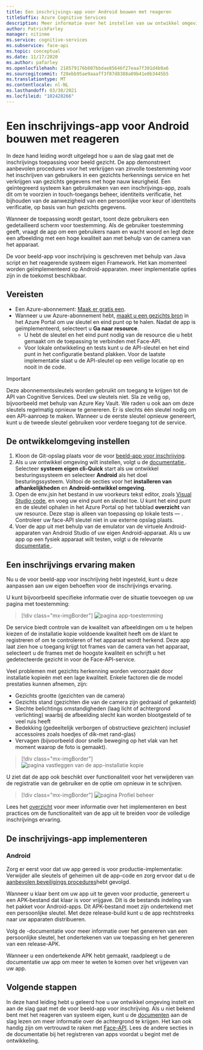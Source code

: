 ```yaml
---
title: Een inschrijvings-app voor Android bouwen met reageren
titleSuffix: Azure Cognitive Services
description: Meer informatie over het instellen van uw ontwikkel omgeving en het implementeren van een app voor het inschrijven van een gezicht om toestemming van klanten te krijgen.
author: PatrickFarley
manager: nitinme
ms.service: cognitive-services
ms.subservice: face-api
ms.topic: conceptual
ms.date: 11/17/2020
ms.author: pafarley
ms.openlocfilehash: 218579176b807bbdae85646f27eaa7f301d4b9a6
ms.sourcegitcommit: f28ebb95ae9aaaff3f87d8388a09b41e0b3445b5
ms.translationtype: MT
ms.contentlocale: nl-NL
ms.lasthandoff: 03/30/2021
ms.locfileid: "102428266"
---
```

# <a name="build-an-enrollment-app-for-android-with-react"></a>Een inschrijvings-app voor Android bouwen met reageren

In deze hand leiding wordt uitgelegd hoe u aan de slag gaat met de inschrijvings toepassing voor beeld gezicht. De app demonstreert aanbevolen procedures voor het verkrijgen van zinvolle toestemming voor het inschrijven van gebruikers in een gezichts herkennings service en het verkrijgen van gezichts gegevens met hoge nauw keurigheid. Een geïntegreerd systeem kan gebruikmaken van een inschrijvings-app, zoals dit om te voorzien in touch-toegangs beheer, identiteits verificatie, het bijhouden van de aanwezigheid van een persoonlijke voor keur of identiteits verificatie, op basis van hun gezichts gegevens.

Wanneer de toepassing wordt gestart, toont deze gebruikers een gedetailleerd scherm voor toestemming. Als de gebruiker toestemming geeft, vraagt de app om een gebruikers naam en wacht woord en legt deze een afbeelding met een hoge kwaliteit aan met behulp van de camera van het apparaat.

De voor beeld-app voor inschrijving is geschreven met behulp van Java script en het reagerende systeem eigen Framework. Het kan momenteel worden geïmplementeerd op Android-apparaten. meer implementatie opties zijn in de toekomst beschikbaar.

## <a name="prerequisites"></a>Vereisten 

* Een Azure-abonnement: [Maak er gratis een](https://azure.microsoft.com/free/cognitive-services/).  
* Wanneer u uw Azure-abonnement hebt, [maakt u een gezichts bron](https://portal.azure.com/#create/Microsoft.CognitiveServicesFace) in het Azure Portal om uw sleutel en eind punt op te halen. Nadat de app is geïmplementeerd, selecteert u **Ga naar resource**.  
  * U hebt de sleutel en het eind punt nodig van de resource die u hebt gemaakt om de toepassing te verbinden met Face-API.  
  * Voor lokale ontwikkeling en tests kunt u de API-sleutel en het eind punt in het configuratie bestand plakken. Voor de laatste implementatie slaat u de API-sleutel op een veilige locatie op en nooit in de code.  

> [!IMPORTANT]
> Deze abonnementssleutels worden gebruikt om toegang te krijgen tot de API van Cognitive Services. Deel uw sleutels niet. Sla ze veilig op, bijvoorbeeld met behulp van Azure Key Vault. We raden u ook aan om deze sleutels regelmatig opnieuw te genereren. Er is slechts één sleutel nodig om een API-aanroep te maken. Wanneer u de eerste sleutel opnieuw genereert, kunt u de tweede sleutel gebruiken voor verdere toegang tot de service.

## <a name="set-up-the-development-environment"></a>De ontwikkelomgeving instellen

1. Kloon de Git-opslag plaats voor de voor [beeld-app voor inschrijving](https://github.com/azure-samples/cognitive-services-FaceAPIEnrollmentSample).
1. Als u uw ontwikkel omgeving wilt instellen, volgt u de <a href="https://reactnative.dev/docs/environment-setup"  title=" reageren systeem eigen "  target="_blank"> documentatie </a> . Selecteer **systeem eigen cli-Quick** start als uw ontwikkel besturingssysteem en selecteer **Android** als het doel besturingssysteem. Voltooi de secties voor het **installeren van afhankelijkheden** en **Android-ontwikkel omgeving**.
1. Open de env.jsin het bestand in uw voorkeurs tekst editor, zoals [Visual Studio code](https://code.visualstudio.com/), en voeg uw eind punt en sleutel toe. U kunt het eind punt en de sleutel ophalen in het Azure Portal op het tabblad **overzicht** van uw resource. Deze stap is alleen van toepassing op lokale tests &mdash; . Controleer uw face-API sleutel niet in uw externe opslag plaats.
1. Voer de app uit met behulp van de emulator van de virtuele Android-apparaten van Android Studio of uw eigen Android-apparaat. Als u uw app op een fysiek apparaat wilt testen, volgt u de relevante <a href="https://reactnative.dev/docs/running-on-device"  title=" reageren systeem eigen "  target="_blank"> documentatie </a> .  


## <a name="create-an-enrollment-experience"></a>Een inschrijvings ervaring maken  

Nu u de voor beeld-app voor inschrijving hebt ingesteld, kunt u deze aanpassen aan uw eigen behoeften voor de inschrijvings ervaring.

U kunt bijvoorbeeld specifieke informatie over de situatie toevoegen op uw pagina met toestemming:

> [!div class="mx-imgBorder"]
> ![pagina app-toestemming](./media/enrollment-app/1-consent-1.jpg)

De service biedt controle van de kwaliteit van afbeeldingen om u te helpen kiezen of de installatie kopie voldoende kwaliteit heeft om de klant te registreren of om te controleren of het apparaat wordt herkend. Deze app laat zien hoe u toegang krijgt tot frames van de camera van het apparaat, selecteert u de frames met de hoogste kwaliteit en schrijft u het gedetecteerde gezicht in voor de Face-API-service. 

Veel problemen met gezichts herkenning worden veroorzaakt door installatie kopieën met een lage kwaliteit. Enkele factoren die de model prestaties kunnen afnemen, zijn:
* Gezichts grootte (gezichten van de camera)
* Gezichts stand (gezichten die van de camera zijn gedraaid of gekanteld)
* Slechte belichtings omstandigheden (laag licht of achtergrond verlichting) waarbij de afbeelding slecht kan worden blootgesteld of te veel ruis heeft
* Bedekking (gedeeltelijk verborgen of obstructieve gezichten) inclusief accessoires zoals hoedjes of dik-met rand-glas)
* Vervagen (bijvoorbeeld door snelle beweging op het vlak van het moment waarop de foto is gemaakt). 

> [!div class="mx-imgBorder"]
> ![pagina vastleggen van de app-installatie kopie](./media/enrollment-app/4-instruction.jpg)

U ziet dat de app ook beschikt over functionaliteit voor het verwijderen van de registratie van de gebruiker en de optie om opnieuw in te schrijven.

> [!div class="mx-imgBorder"]
> ![pagina Profiel beheer](./media/enrollment-app/10-manage-2.jpg)

Lees het [overzicht](enrollment-overview.md) voor meer informatie over het implementeren en best practices om de functionaliteit van de app uit te breiden voor de volledige inschrijvings ervaring.

## <a name="deploy-the-enrollment-app"></a>De inschrijvings-app implementeren

### <a name="android"></a>Android

Zorg er eerst voor dat uw app gereed is voor productie-implementatie: Verwijder alle sleutels of geheimen uit de app-code en zorg ervoor dat u de [aanbevolen beveiligings procedures](../cognitive-services-security.md?tabs=command-line%2ccsharp)hebt gevolgd.

Wanneer u klaar bent om uw app uit te geven voor productie, genereert u een APK-bestand dat klaar is voor vrijgave. Dit is de bestands indeling van het pakket voor Android-apps. Dit APK-bestand moet zijn ondertekend met een persoonlijke sleutel. Met deze release-build kunt u de app rechtstreeks naar uw apparaten distribueren. 

Volg de <a href="https://developer.android.com/studio/publish/preparing#publishing-build"  title=" voor bereiding voor het vrijgeven van de release "  target="_blank"> </a> -documentatie voor meer informatie over het genereren van een persoonlijke sleutel, het ondertekenen van uw toepassing en het genereren van een release-APK.  

Wanneer u een ondertekende APK hebt gemaakt, raadpleegt u de documentatie uw app <a href="https://developer.android.com/studio/publish"  title=" publiceren publiceren "  target="_blank"> </a> om meer te weten te komen over het vrijgeven van uw app.

## <a name="next-steps"></a>Volgende stappen  

In deze hand leiding hebt u geleerd hoe u uw ontwikkel omgeving instelt en aan de slag gaat met de voor beeld-app voor inschrijving. Als u niet bekend bent met het reageren van systeem eigen, kunt u de [documenten](https://reactnative.dev/docs/getting-started) aan de slag lezen om meer informatie over de achtergrond te krijgen. Het kan ook handig zijn om vertrouwd te raken met [Face-API](Overview.md). Lees de andere secties in de documentatie bij het registreren van apps voordat u begint met de ontwikkeling.